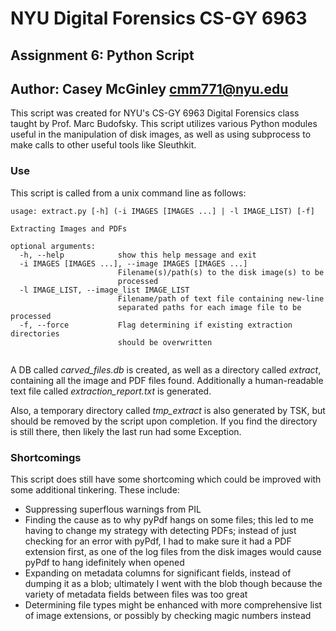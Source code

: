 # NYU Digital Forensics CS-GY 6963
## Assignment 6: Python Script
## Author: Casey McGinley <cmm771@nyu.edu>

This script was created for NYU's CS-GY 6963 Digital Forensics class taught by Prof. Marc Budofsky. This script utilizes various Python modules useful in the manipulation of disk images, as well as using subprocess to make calls to other useful tools like Sleuthkit.

### Use
This script is called from a unix command line as follows:
```
usage: extract.py [-h] (-i IMAGES [IMAGES ...] | -l IMAGE_LIST) [-f]

Extracting Images and PDFs

optional arguments:
  -h, --help            show this help message and exit
  -i IMAGES [IMAGES ...], --image IMAGES [IMAGES ...]
                        Filename(s)/path(s) to the disk image(s) to be
                        processed
  -l IMAGE_LIST, --image_list IMAGE_LIST
                        Filename/path of text file containing new-line
                        separated paths for each image file to be processed
  -f, --force           Flag determining if existing extraction directories
                        should be overwritten
                        
```
A DB called *carved_files.db* is created, as well as a directory called *extract*, containing all the image and PDF files found. Additionally a human-readable text file called *extraction_report.txt* is generated.

Also, a temporary directory called *tmp_extract* is also generated by TSK, but should be removed by the script upon completion. If you find the directory is still there, then likely the last run had some Exception.

### Shortcomings
This script does still have some shortcoming which could be improved with some additional tinkering. These include:
  - Suppressing superflous warnings from PIL
  - Finding the cause as to why pyPdf hangs on some files; this led to me having to change my strategy with detecting PDFs; instead of just checking for an error with pyPdf, I had to make sure it had a PDF extension first, as one of the log files from the disk images would cause pyPdf to hang idefinitely when opened
  - Expanding on metadata columns for significant fields, instead of dumping it as a blob; ultimately I went with the blob though because the variety of metadata fields between files was too great
  - Determining file types might be enhanced with more comprehensive list of image extensions, or possibly by checking magic numbers instead
